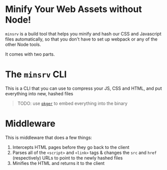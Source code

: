 # Minify Your Web Assets without Node!

`minsrv` is a build tool that helps you minify and hash our CSS and Javascript files automatically, so that you don't have to set up webpack or any of the other Node tools.

It comes with two parts.

# The `minsrv` CLI

This is a CLI that you can use to compress your JS, CSS and HTML, and put everything into new, hashed files

>TODO: use [`pkger`](https://github.com/markbates/pkger) to embed everything into the binary

# Middleware

This is middleware that does a few things:

1. Intercepts HTML pages before they go back to the client
2. Parses all of the `<script>` and `<link>` tags & changes the `src` and `href` (respectively) URLs to point to the newly hashed files
3. Minifies the HTML and returns it to the client

